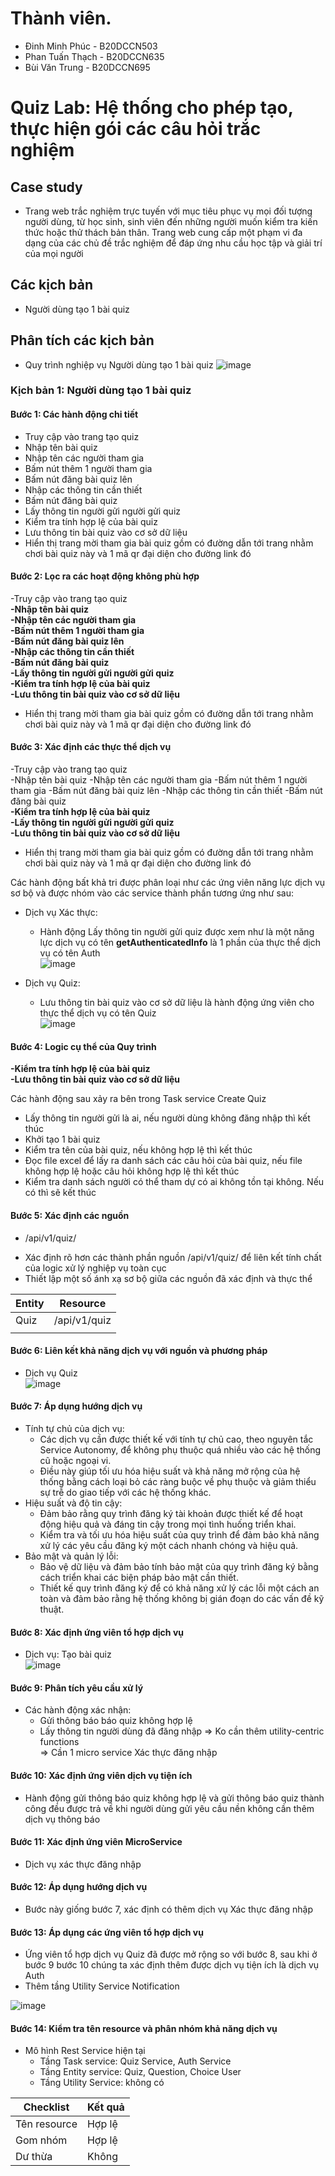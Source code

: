 # Thành viên.
- Đinh Minh Phúc - B20DCCN503
- Phan Tuấn Thạch - B20DCCN635
- Bùi Văn Trung - B20DCCN695
# Quiz Lab: Hệ thống cho phép tạo, thực hiện gói các câu hỏi trắc nghiệm

## Case study
- Trang web trắc nghiệm trực tuyến với mục tiêu phục vụ mọi đối tượng người dùng, từ học sinh, sinh viên đến những người muốn kiểm tra kiến thức hoặc thử thách bản thân. Trang web cung cấp một phạm vi đa dạng của các chủ đề trắc nghiệm để đáp ứng nhu cầu học tập và giải trí của mọi người

## Các kịch bản
- Người dùng tạo 1 bài quiz

## Phân tích các kịch bản
- Quy trình nghiệp vụ Người dùng tạo 1 bài quiz
![image](https://github.com/jnp2018/midproj-503635695/assets/105010427/675ea295-24f5-4707-b717-84d88ac1200b)


### Kịch bản 1: Người dùng tạo 1 bài quiz
#### Bước 1: Các hành động chi tiết
- Truy cập vào trang tạo quiz
- Nhập tên bài quiz
- Nhập tên các người tham gia
- Bấm nút thêm 1 người tham gia
- Bấm nút đăng bài quiz lên
- Nhập các thông tin cần thiết
- Bấm nút đăng bài quiz
- Lấy thông tin người gửi người gửi quiz
- Kiểm tra tính hợp lệ của bài quiz
- Lưu thông tin bài quiz vào cơ sở dữ liệu
- Hiển thị trang mời tham gia bài quiz gồm có đường dẫn tới trang nhằm chơi bài quiz này và 1 mã qr đại diện cho đường link đó

#### Bước 2: Lọc ra các hoạt động không phù hợp
-Truy cập vào trang tạo quiz<br>
**-Nhập tên bài quiz<br>**
**-Nhập tên các người tham gia<br>**
**-Bấm nút thêm 1 người tham gia<br>**
**-Bấm nút đăng bài quiz lên<br>**
**-Nhập các thông tin cần thiết<br>**
**-Bấm nút đăng bài quiz<br>**
**-Lấy thông tin người gửi người gửi quiz<br>**
**-Kiểm tra tính hợp lệ của bài quiz<br>**
**-Lưu thông tin bài quiz vào cơ sở dữ liệu<br>**
- Hiển thị trang mời tham gia bài quiz gồm có đường dẫn tới trang nhằm chơi bài quiz này và 1 mã qr đại diện cho đường link đó


#### Bước 3: Xác định các thực thể dịch vụ
-Truy cập vào trang tạo quiz<br>
-Nhập tên bài quiz
-Nhập tên các người tham gia
-Bấm nút thêm 1 người tham gia
-Bấm nút đăng bài quiz lên
-Nhập các thông tin cần thiết
-Bấm nút đăng bài quiz<br>
**-Kiểm tra tính hợp lệ của bài quiz<br>**
**-Lấy thông tin người gửi người gửi quiz<br>**
**-Lưu thông tin bài quiz vào cơ sở dữ liệu<br>**
- Hiển thị trang mời tham gia bài quiz gồm có đường dẫn tới trang nhằm chơi bài quiz này và 1 mã qr đại diện cho đường link đó

Các hành động bất khả tri được phân loại như các ứng viên năng lực dịch vụ sơ bộ và được nhóm vào các service thành phần tương ứng như sau:
- Dịch vụ Xác thực:
  * Hành động Lấy thông tin người gửi quiz được xem như là một năng lực dịch vụ có tên **getAuthenticatedInfo** là 1 phần của thực thể dịch vụ có tên Auth<br>
    ![image](https://github.com/jnp2018/midproj-503635695/assets/105010427/1341763f-b339-4f18-877e-d7713c281ea1)

- Dịch vụ Quiz:
  * Lưu thông tin bài quiz vào cơ sở dữ liệu là hành động ứng viên cho thực thể dịch vụ có tên Quiz<br>
  ![image](https://github.com/jnp2018/midproj-503635695/assets/105010427/17cc4d37-350c-404a-8a6d-81a4ac54162b)


#### Bước 4: Logic cụ thể của Quy trình
**-Kiểm tra tính hợp lệ của bài quiz<br>**
**-Lưu thông tin bài quiz vào cơ sở dữ liệu<br>**

Các hành động sau xảy ra bên trong Task service Create Quiz
- Lấy thông tin người gửi là ai, nếu người dùng không đăng nhập thì kết thúc
- Khởi tạo 1 bài quiz
- Kiểm tra tên của bài quiz, nếu không hợp lệ thì kết thúc
- Đọc file excel để lấy ra danh sách các câu hỏi của bài quiz, nếu file không hợp lệ hoặc câu hỏi không hợp lệ thì kết thúc
- Kiểm tra danh sách người có thể tham dự có ai không tồn tại không. Nếu có thì sẽ kết thúc

#### Bước 5: Xác định các nguồn
- /api/v1/quiz/

* Xác định rõ hơn các thành phần nguồn /api/v1/quiz/ để liên kết tính chất của logic xử lý nghiệp vụ toàn cục
* Thiết lập một số ánh xạ sơ bộ giữa các nguồn đã xác định và thực thể

| Entity  | Resource   |
|---|---|
| Quiz | /api/v1/quiz |
| 	|	|
  
#### Bước 6: Liên kết khả năng dịch vụ với nguồn và phương pháp
- Dịch vụ Quiz<br>
![image](https://github.com/jnp2018/midproj-503635695/assets/105010427/7a6f0e04-5800-4da6-b627-e864ef61fe84)

#### Bước 7: Áp dụng hướng dịch vụ
- Tính tự chủ của dịch vụ:
  * Các dịch vụ cần được thiết kế với tính tự chủ cao, theo nguyên tắc Service Autonomy, để không phụ thuộc quá nhiều vào các hệ thống cũ hoặc ngoại vi.
  * Điều này giúp tối ưu hóa hiệu suất và khả năng mở rộng của hệ thống bằng cách loại bỏ các ràng buộc về phụ thuộc và giảm thiểu sự trễ do giao tiếp với các hệ thống khác.
- Hiệu suất và độ tin cậy:
  * Đảm bảo rằng quy trình đăng ký tài khoản được thiết kế để hoạt động hiệu quả và đáng tin cậy trong mọi tình huống triển khai.
  * Kiểm tra và tối ưu hóa hiệu suất của quy trình để đảm bảo khả năng xử lý các yêu cầu đăng ký một cách nhanh chóng và hiệu quả.
- Bảo mật và quản lý lỗi:
  * Bảo vệ dữ liệu và đảm bảo tính bảo mật của quy trình đăng ký bằng cách triển khai các biện pháp bảo mật cần thiết.
  * Thiết kế quy trình đăng ký để có khả năng xử lý các lỗi một cách an toàn và đảm bảo rằng hệ thống không bị gián đoạn do các vấn đề kỹ thuật.
 
#### Bước 8: Xác định ứng viên tổ hợp dịch vụ
- Dịch vụ: Tạo bài quiz<br>
![image](https://github.com/jnp2018/midproj-503635695/assets/105010427/a3fae621-1e1e-4355-a090-3b9b9d2cd145)


#### Bước 9: Phân tích yêu cầu xử lý
- Các hành động xác nhận:
  * Gửi thông báo báo quiz không hợp lệ<br>
  * Lấy thông tin người dùng đã đăng nhập
    => Ko cần thêm utility-centric functions <br>
    => Cần 1 micro service Xác thực đăng nhập
#### Bước 10: Xác định ứng viên dịch vụ tiện ích
- Hành động gửi thông báo quiz không hợp lệ và gửi thông báo quiz thành công đều được trả về khi người dùng gửi yêu cầu nền không cần thêm dịch vụ thông báo

#### Bước 11: Xác định ứng viên MicroService
- Dịch vụ xác thực đăng nhập

#### Bước 12: Áp dụng hướng dịch vụ
- Bước này giống bước 7, xác định có thêm dịch vụ Xác thực đăng nhập

#### Bước 13: Áp dụng các ứng viên tổ hợp dịch vụ
- Ứng viên tổ hợp dịch vụ Quiz đã được mở rộng so với bước 8, sau khi ở bước 9 bước 10 chúng ta xác định thêm được dịch vụ tiện ích là dịch vụ Auth
- Thêm tầng Utility Service Notification

![image](https://github.com/jnp2018/midproj-503635695/assets/105010427/fbd7cb12-2d86-477a-a47a-87c5fb1147c3)

#### Bước 14: Kiểm tra tên resource và phân nhóm khả năng dịch vụ
- Mô hình Rest Service hiện tại
  * Tầng Task service: Quiz Service, Auth Service
  * Tầng Entity service: Quiz, Question, Choice User
  * Tầng Utility Service: không có

| Checklist  | Kết quả   |
|---|---|
|Tên resource   | Hợp lệ |
|Gom nhóm   |  Hợp lệ   |
|Dư thừa   |  Không |
